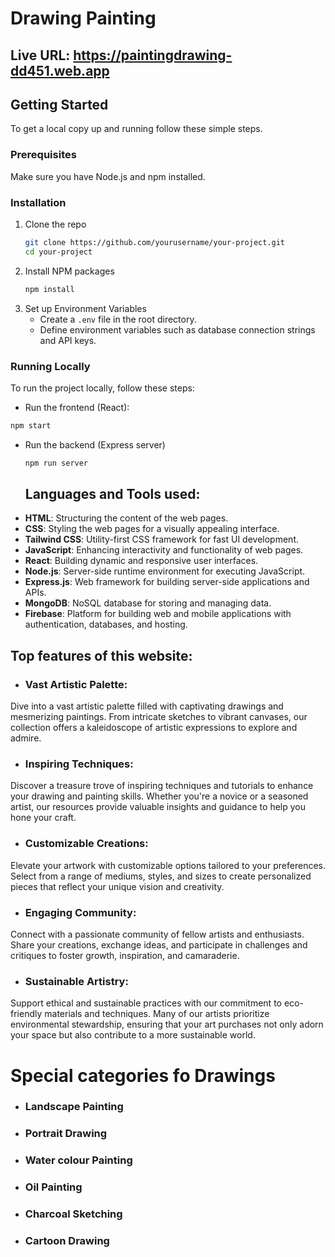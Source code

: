 # Drawing Painting

## Live URL: https://paintingdrawing-dd451.web.app

## Getting Started

To get a local copy up and running follow these simple steps.

### Prerequisites

Make sure you have Node.js and npm installed.

### Installation

1. Clone the repo
   ```sh
   git clone https://github.com/yourusername/your-project.git
   cd your-project
   ```
2. Install NPM packages
   ```sh
   npm install
   ```
4. Set up Environment Variables
   * Create a `.env` file in the root directory.
   * Define environment variables such as database connection strings and API keys.
### Running Locally
  To run the project locally, follow these steps:
   * Run the frontend (React):
   ```sh
   npm start
   ```
 * Run the backend (Express server)
   ```sh
   npm run server
   ```


   ## Languages and Tools used:

- **HTML**: Structuring the content of the web pages.
- **CSS**: Styling the web pages for a visually appealing interface.
- **Tailwind CSS**: Utility-first CSS framework for fast UI development.
- **JavaScript**: Enhancing interactivity and functionality of web pages.
- **React**: Building dynamic and responsive user interfaces.
- **Node.js**: Server-side runtime environment for executing JavaScript.
- **Express.js**: Web framework for building server-side applications and APIs.
- **MongoDB**: NoSQL database for storing and managing data.
- **Firebase**: Platform for building web and mobile applications with authentication, databases, and hosting.


## Top features of this website: 
* ### Vast Artistic Palette: 
 Dive into a vast artistic palette filled with captivating drawings and mesmerizing paintings. From intricate sketches to vibrant canvases, our collection offers a kaleidoscope of artistic expressions to explore and admire.
* ### Inspiring Techniques:
 Discover a treasure trove of inspiring techniques and tutorials to enhance your drawing and painting skills. Whether you're a novice or a seasoned artist, our resources provide valuable insights and guidance to help you hone your craft.
* ### Customizable Creations:
 Elevate your artwork with customizable options tailored to your preferences. Select from a range of mediums, styles, and sizes to create personalized pieces that reflect your unique vision and creativity.
* ### Engaging Community:
 Connect with a passionate community of fellow artists and enthusiasts. Share your creations, exchange ideas, and participate in challenges and critiques to foster growth, inspiration, and camaraderie.
* ### Sustainable Artistry:
 Support ethical and sustainable practices with our commitment to eco-friendly materials and techniques. Many of our artists prioritize environmental stewardship, ensuring that your art purchases not only adorn your space but also contribute to a more sustainable world.


# Special categories fo Drawings 

* ### Landscape Painting
* ### Portrait Drawing
* ### Water colour Painting
* ### Oil Painting
* ### Charcoal Sketching
* ### Cartoon Drawing

